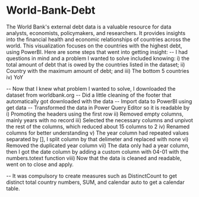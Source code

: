 # World-Bank-Debt
The World Bank's external debt data is a valuable resource for data analysts, economists, policymakers, and researchers. It provides insights into the financial health and economic relationships of countries across the world. This visualization focuses on the countries with the highest debt, using PowerBI. Here are some steps that went into getting insight:
-- I had questions in mind and a problem I wanted to solve included knowing: i) the total amount of debt that is owed by the countries listed in the dataset; ii) Country with the maximum amount of debt; and iii) The bottom 5 countries iv) YoY

-- Now that I knew what problem I wanted to solve, I downloaded the dataset from worldbank.org
-- Did a little cleaning of the footer that automatically got downloaded with the data
-- Import data to PowerBI using get data
-- Transformed the data in Power Query Editor so it is readable by
i) Promoting the headers using the first row
ii) Removed empty columns, mainly years with no record
iii) Selected the necessary columns and unpivot the rest of the columns, which reduced about 15 columns to 2
iv) Renamed columns for better understanding
v) The year column had repeated values separated by [], I split column by that delimeter and replaced with none
vi) Removed the duplicated year column
vii) The data only had a year column, then I got the date column by adding a custom column with 04-01 with the numbers.totext function
viii) Now that the data is cleaned and readable, went on to close and apply.

-- It was compulsory to create measures such as DistinctCount to get distinct total country numbers, SUM, and calendar auto to get a calendar table.

